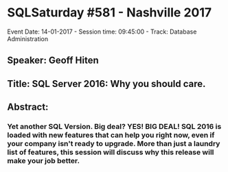 # SQLSaturday #581 - Nashville 2017
Event Date: 14-01-2017 - Session time: 09:45:00 - Track: Database Administration 
## Speaker: Geoff Hiten
## Title: SQL Server 2016: Why you should care.
## Abstract:
### Yet another SQL Version.  Big deal?  YES! BIG DEAL!  SQL 2016 is loaded with new features that can help you right now, even if your company isn't ready to upgrade.  More than just a laundry list of features, this session will discuss why this release will make your job better.
